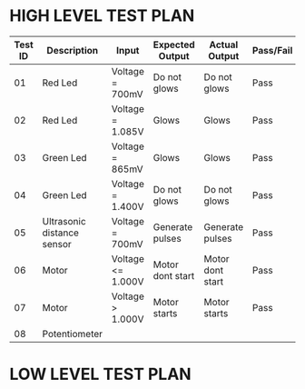 **HIGH LEVEL TEST PLAN**
======

|Test ID  |Description                     | Input             |Expected Output          |Actual Output    |Pass/Fail |
--------------------                       |---------------    |------------------       |---------------  |----------|-----------
|   01    | Red Led                        | Voltage = 700mV   | Do not glows            | Do not glows    | Pass     |
|   02    | Red Led                        | Voltage = 1.085V  | Glows                   | Glows           | Pass     |
|   03    | Green Led                      | Voltage = 865mV   | Glows                   | Glows           | Pass     |
|   04    | Green Led                      | Voltage = 1.400V  | Do not glows            | Do not glows    | Pass     |
|   05    | Ultrasonic distance sensor     | Voltage = 700mV   | Generate pulses         | Generate pulses | Pass     |
|   06    | Motor                          | Voltage <= 1.000V | Motor dont start        | Motor dont start| Pass     |
|   07    | Motor                          | Voltage > 1.000V  | Motor starts            | Motor starts    | Pass     |
|   08    | Potentiometer                  | 

**LOW LEVEL TEST PLAN**
====
